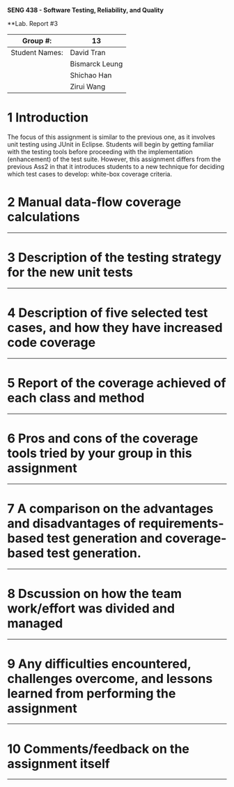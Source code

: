 **SENG 438 - Software Testing, Reliability, and Quality**

**Lab. Report \#3 

| Group \#:      |  13 |
| -------------- | --- |
| Student Names: | David Tran    |
|                | Bismarck Leung    |
|                | Shichao Han    |
|                | Zirui Wang    |


# 1 Introduction

The focus of this assignment is similar to the previous one, as it involves unit testing using JUnit in Eclipse. Students will begin by getting familiar with the testing tools before proceeding with the implementation (enhancement) of the test suite. However, this assignment differs from the previous Ass2 in that it introduces students to a new technique for deciding which test cases to develop: white-box coverage criteria.

# 2 Manual data-flow coverage calculations
---------------------------------------------------------------------------------------


# 3 Description of the testing strategy for the new unit tests
---------------------------------------------------------------------------------------


# 4 Description of five selected test cases, and how they have increased code coverage
---------------------------------------------------------------------------------------

# 5 Report of the coverage achieved of each class and method
---------------------------------------------------------------------------------------

# 6 Pros and cons of the coverage tools tried by your group in this assignment
---------------------------------------------------------------------------------------

# 7 A comparison on the advantages and disadvantages of requirements-based test generation and coverage-based test generation.
---------------------------------------------------------------------------------------


# 8 Dscussion on how the team work/effort was divided and managed
---------------------------------------------------------------------------------------

# 9 Any difficulties encountered, challenges overcome, and lessons learned from performing the assignment
---------------------------------------------------------------------------------------

# 10 Comments/feedback on the assignment itself
---------------------------------------------------------------------------------------
